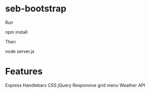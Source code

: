 # seb-bootstrap

Run

npm install

Then

node server.js

# Features

Express
Handlebars
CSS
jQuery
Responsive grid menu
Weather API
